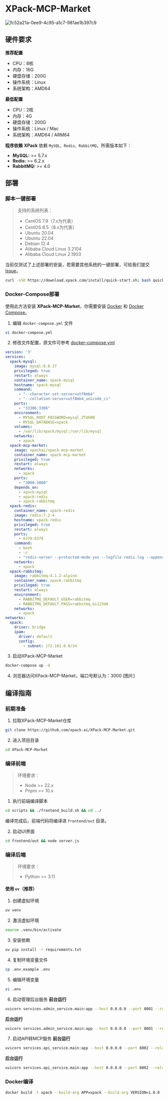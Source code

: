 # XPack-MCP-Market
![fc52a21a-0ee9-4c95-a1c7-981ae1b397c9](https://github.com/user-attachments/assets/eb14b798-5717-4eab-b7d3-26addb2fa7ff)

## 硬件要求
**推荐配置**
- CPU：8核
- 内存：16G
- 硬盘存储：200G
- 操作系统：Linux
- 系统架构：AMD64

**最低配置**
- CPU：2核
- 内存：4G
- 硬盘存储：200G
- 操作系统：Linux / Mac
- 系统架构：AMD64 / ARM64

**程序依赖**
**XPack** 依赖 `MySQL、Redis、RabbitMQ`，所需版本如下：
- **MySQL:** >= 5.7.x
- **Redis:** >= 6.2.x
- **RabbitMQ:** >= 4.0

## 部署
### 脚本一键部署
> 支持的系统列表：
> - CentOS 7.9（7.x为代表）
> - CentOS 8.5（8.x为代表）
> - Ubuntu 20.04
> - Ubuntu 22.04
> - Debian 12.4
> - Alibaba Cloud Linux 3.2104
> - Alibaba Cloud Linux 2.1903

当前仅测试了上述部署的安装，若需要其他系统的一键部署，可给我们提交[Issue](https://github.com/xpack-ai/XPack-MCP-Market/issues)。
```bash
curl -sSO https://download.xpack.com/install/quick-start.sh; bash quick-start.sh
```

### Docker-Compose部署
使用此方法安装 **XPack-MCP-Market**，你需要安装 [Docker](https://docs.docker.com/engine/install/) 和 [Docker Compose](https://docs.docker.com/compose/install/standalone/)。

1. 编辑 `docker-compose.yml` 文件
```bash
vi docker-compose.yml
```

2. 修改文件配置，原文件可参考 [docker-compose.yml](https://github.com/xpack-ai/XPack-MCP-Market/blob/main/scripts/docker-compose.yml)
```yaml
version: '3'
services:
  xpack-mysql:
    image: mysql:8.0.37
    privileged: true
    restart: always
    container_name: xpack-mysql
    hostname: xpack-mysql
    command:
      - "--character-set-server=utf8mb4"
      - "--collation-server=utf8mb4_unicode_ci"
    ports:
      - "33306:3306"
    environment:
      - MYSQL_ROOT_PASSWORD=mysql_ZTdhRB
      - MYSQL_DATABASE=xpack
    volumes:
      - /var/lib/xpack/mysql:/var/lib/mysql
    networks:
      - xpack
  xpack-mcp-market:
    image: xpackai/xpack-mcp-market
    container_name: xpack-mcp-market
    privileged: true
    restart: always
    networks:
      - xpack
    ports:
      - "3000:3000"
    depends_on:
      - xpack-mysql
      - xpack-redis
      - xpack-rabbitmq
  xpack-redis:
    container_name: xpack-redis
    image: redis:7.2.4
    hostname: xpack-redis
    privileged: true
    restart: always
    ports:
      - 6379:6379
    command:
      - bash
      - -c
      - "redis-server --protected-mode yes --logfile redis.log --appendonly no --port 6379 --requirepass redis_6sJZDm"
    networks:
      - xpack
  xpack-rabbitmq:
    image: rabbitmq:4.1.2-alpine
    container_name: xpack-rabbitmq
    privileged: true
    restart: always
    environment:
      - RABBITMQ_DEFAULT_USER=rabbitmq
      - RABBITMQ_DEFAULT_PASS=rabbitmq_Gs123dA
    networks:
      - xpack
networks:
  xpack:
    driver: bridge
    ipam:
      driver: default
      config:
        - subnet: 172.101.0.0/24
```

3. 启动XPack-MCP-Market
```bash
docker-compose up -d
```

4. 浏览器访问XPack-MCP-Market，端口号默认为：3000
[图片]

## 编译指南
### 前期准备
1. 拉取XPack-MCP-Market仓库
```bash
git clone https://github.com/xpack-ai/XPack-MCP-Market.git
```

2. 进入项目目录
```bash
cd XPack-MCP-Market
```

### 编译前端
> 环境要求：
> - Node >= 22.x
> - Pnpm >= 10.x

1. 执行前端编译脚本
```bash
cd scripts && ./frontend_build.sh && cd ../
```
编译完成后，前端代码将编译进 `frontend/out` 目录。

2. 启动UI界面
```bash
cd frontend/out && node server.js
```

### 编译后端
> 环境要求：
> - Python >= 3.11

#### 使用 `uv`（推荐）
1. 创建虚拟环境
```bash
uv venv
```

2. 激活虚拟环境
```bash
source .venv/bin/activate
```

3. 安装依赖
```bash
uv pip install -r requirements.txt
```

4. 复制环境变量文件
```bash
cp .env.example .env
```

5. 编辑环境变量
```bash
vi .env
```

6. 启动管理后台服务
**前台运行**
```bash
uvicorn services.admin_service.main:app --host 0.0.0.0 --port 8001 --reload
```
**后台运行**
```bash
uvicorn services.admin_service.main:app --host 0.0.0.0 --port 8001 --reload &
```

7. 启动API转MCP服务
**前台运行**
```bash
uvicorn services.api_service.main:app --host 0.0.0.0 --port 8002 --reload
```
**后台运行**
```bash
uvicorn services.api_service.main:app --host 0.0.0.0 --port 8002 --reload &
```

### Docker编译
```bash
docker build -t xpack --build-arg APP=xpack --build-arg VERSION=1.0.0 -f ./scripts/Dockerfile ./
```